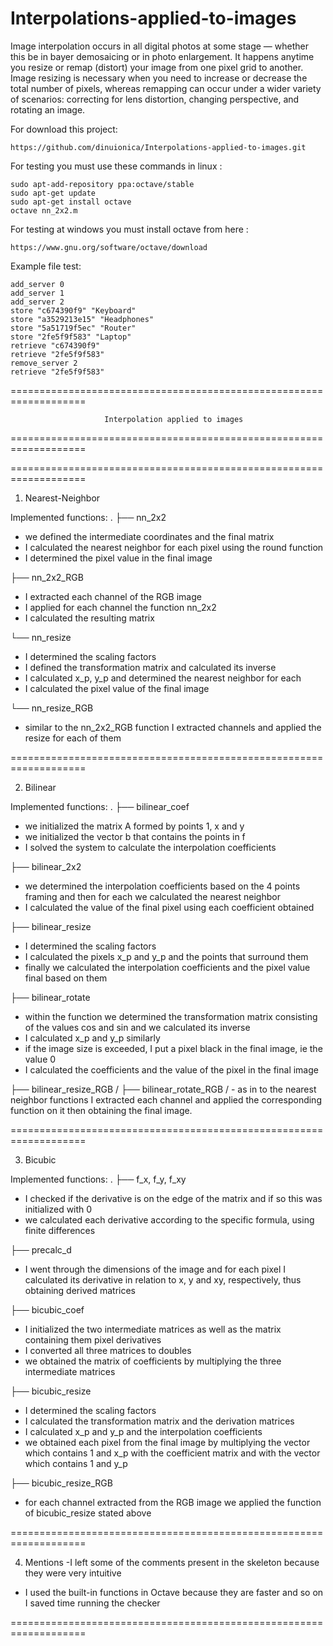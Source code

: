 # Interpolations-applied-to-images 

Image interpolation occurs in all digital photos at some stage — whether this be in bayer demosaicing or in photo enlargement. It happens anytime you resize or remap (distort) your image from one pixel grid to another. Image resizing is necessary when you need to increase or decrease the total number of pixels, whereas remapping can occur under a wider variety of scenarios: correcting for lens distortion, changing perspective, and rotating an image.

For download this project:
```
https://github.com/dinuionica/Interpolations-applied-to-images.git
```
For testing you must use these commands  in linux :<br />
```
sudo apt-add-repository ppa:octave/stable
sudo apt-get update
sudo apt-get install octave
octave nn_2x2.m
```
For testing at windows you must install octave from here :<br />
```
https://www.gnu.org/software/octave/download
```
Example file test:
```
add_server 0
add_server 1
add_server 2
store "c674390f9" "Keyboard"
store "a3529213e15" "Headphones"
store "5a51719f5ec" "Router"
store "2fe5f9f583" "Laptop"
retrieve "c674390f9"
retrieve "2fe5f9f583"
remove_server 2
retrieve "2fe5f9f583"
```

===================================================================

                         Interpolation applied to images

===================================================================

===================================================================

1. Nearest-Neighbor

Implemented functions:
.
├── nn_2x2
- we defined the intermediate coordinates and the final matrix
- I calculated the nearest neighbor for each pixel using the round function
- I determined the pixel value in the final image

├── nn_2x2_RGB
- I extracted each channel of the RGB image
- I applied for each channel the function nn_2x2
- I calculated the resulting matrix

└── nn_resize
- I determined the scaling factors
- I defined the transformation matrix and calculated its inverse
- I calculated x_p, y_p and determined the nearest neighbor for each
- I calculated the pixel value of the final image

└── nn_resize_RGB
- similar to the nn_2x2_RGB function I extracted channels and applied the
resize for each of them

===================================================================

2. Bilinear

Implemented functions:
.
├── bilinear_coef
- we initialized the matrix A formed by points 1, x and y
- we initialized the vector b that contains the points in f
- I solved the system to calculate the interpolation coefficients

├── bilinear_2x2
- we determined the interpolation coefficients based on the 4 points
framing and then for each we calculated the nearest neighbor
- I calculated the value of the final pixel using each coefficient obtained

├── bilinear_resize
- I determined the scaling factors
- I calculated the pixels x_p and y_p and the points that surround them
- finally we calculated the interpolation coefficients and the pixel value
final based on them

├── bilinear_rotate
- within the function we determined the transformation matrix consisting of
the values cos and sin and we calculated its inverse
- I calculated x_p and y_p similarly
- if the image size is exceeded, I put a pixel
black in the final image, ie the value 0
- I calculated the coefficients and the value of the pixel in the final image

├── bilinear_resize_RGB / ├── bilinear_rotate_RGB / - as in
to the nearest neighbor functions I extracted each channel and applied
the corresponding function on it then obtaining the final image.

===================================================================

3. Bicubic

Implemented functions:
.
├── f_x, f_y, f_xy
- I checked if the derivative is on the edge of the matrix and if so
this was initialized with 0
- we calculated each derivative according to the specific formula, using finite differences

├── precalc_d
- I went through the dimensions of the image and for each pixel I calculated
its derivative in relation to x, y and xy, respectively, thus obtaining
derived matrices

├── bicubic_coef
- I initialized the two intermediate matrices as well as the matrix containing them
pixel derivatives
- I converted all three matrices to doubles
- we obtained the matrix of coefficients by multiplying the three intermediate matrices

├── bicubic_resize
- I determined the scaling factors
- I calculated the transformation matrix and the derivation matrices
- I calculated x_p and y_p and the interpolation coefficients
- we obtained each pixel from the final image by multiplying the vector
which contains 1 and x_p with the coefficient matrix and with the vector which contains 1 and y_p

├── bicubic_resize_RGB
- for each channel extracted from the RGB image we applied the function of
bicubic_resize stated above

===================================================================

4. Mentions
-I left some of the comments present in the skeleton because they were
very intuitive
- I used the built-in functions in Octave because they are faster and so on
I saved time running the checker

===================================================================
